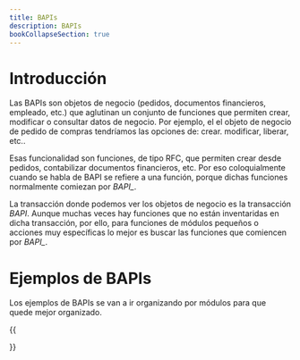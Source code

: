 ```yaml
---
title: BAPIs
description: BAPIs
bookCollapseSection: true
---
```


# Introducción

Las BAPIs son objetos de negocio (pedidos, documentos financieros, empleado, etc.) que aglutinan un conjunto de funciones que permiten crear, modificar o consultar datos de negocio. Por ejemplo, el el objeto de negocio de pedido de compras tendríamos las opciones de: crear. modificar, liberar, etc..

Esas funcionalidad son funciones, de tipo RFC, que permiten crear desde pedidos, contabilizar documentos financieros, etc. Por eso coloquialmente cuando se habla de BAPI se refiere a una función, porque dichas funciones normalmente comiezan por *BAPI_*.

La transacción donde podemos ver los objetos de negocio es la transacción *BAPI*. Aunque muchas veces hay funciones que no están inventaridas en dicha transacción, por ello, para funciones de módulos pequeños o acciones muy específicas lo mejor es buscar las funciones que comiencen por *BAPI_*.

# Ejemplos de BAPIs

Los ejemplos de BAPIs se van a ir organizando por módulos para que quede mejor organizado.

{{<section>}}